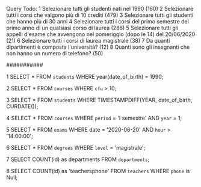 Query Todo:
1 Selezionare tutti gli studenti nati nel 1990 (160)
2 Selezionare tutti i corsi che valgono più di 10 crediti (479)
3 Selezionare tutti gli studenti che hanno più di 30 anni
4 Selezionare tutti i corsi del primo semestre del primo anno di un  qualsiasi corso di laurea (286)
5 Selezionare tutti gli appelli d'esame che avvengono nel pomeriggio (dopo le 14) del 20/06/2020 (21)
6 Selezionare tutti i corsi di laurea magistrale (38)
7 Da quanti dipartimenti è composta l'università? (12)
8 Quanti sono gli insegnanti che non hanno un numero di telefono? (50)

###########

1 SELECT * FROM `students` WHERE year(date_of_birth) = 1990;

2 SELECT * FROM `courses` WHERE `cfu` > 10;

3 SELECT * FROM `students` WHERE TIMESTAMPDIFF(YEAR, date_of_birth, CURDATE());

4 SELECT * FROM `courses` WHERE `period` = 'I semestre' AND `year` = 1;

5 SELECT * FROM `exams` WHERE date = '2020-06-20' AND `hour` > '14:00:00';
 
6 SELECT * FROM `degrees` WHERE `level` = 'magistrale';

7 SELECT COUNT(id) as departments FROM `departments`;

8 SELECT COUNT(id) as 'teachersphone' FROM `teachers` WHERE `phone` is Null;